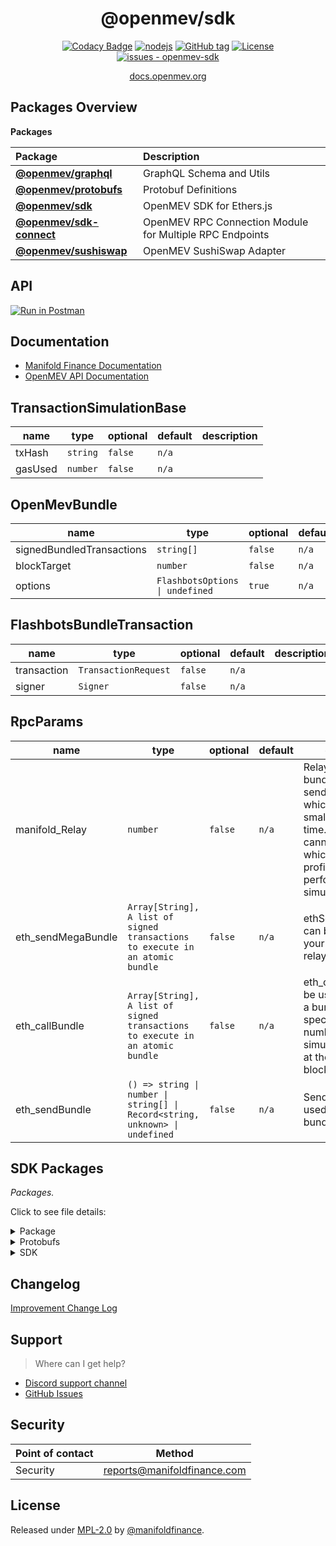 <span align="center">


# @openmev/sdk

[![Codacy Badge](https://app.codacy.com/project/badge/Grade/c4566fcdc50a49eba6e07264443bd5c0)](https://www.codacy.com/gh/manifoldfinance/openmev-sdk/dashboard?utm_source=github.com&utm_medium=referral&utm_content=manifoldfinance/openmev-sdk&utm_campaign=Badge_Grade)
[![nodejs](https://github.com/manifoldfinance/openmev-sdk/workflows/nodejs/badge.svg)](https://github.com/manifoldfinance/openmev-sdk/actions?query=workflow:"nodejs")
[![GitHub tag](https://img.shields.io/github/tag/manifoldfinance/openmev-sdk?include_prereleases=&sort=semver)](https://github.com/manifoldfinance/openmev-sdk/releases/)
[![License](https://img.shields.io/badge/spdx-apache--2.0-informational)](#license)
[![issues - openmev-sdk](https://img.shields.io/github/issues/manifoldfinance/openmev-sdk)](https://github.com/manifoldfinance/openmev-sdk/issues)

[docs.openmev.org](https://docs.openmev.org)

</span>

## Packages Overview

<!-- START pkgtoc, keep to allow update -->

**Packages**

| Package                                           | Description                                              |
| :------------------------------------------------ | :------------------------------------------------------- |
| **[@openmev/graphql](packages/graphql/)**         | GraphQL Schema and Utils                                 |
| **[@openmev/protobufs](packages/protobufs/)**     | Protobuf Definitions                                     |
| **[@openmev/sdk](packages/sdk/)**                 | OpenMEV SDK for Ethers.js                                |
| **[@openmev/sdk-connect](packages/sdk-connect/)** | OpenMEV RPC Connection Module for Multiple RPC Endpoints |
| **[@openmev/sushiswap](packages/sushi/)**         | OpenMEV SushiSwap Adapter                                |

<!-- END pkgtoc, keep to allow update -->

## API

[![Run in Postman](https://run.pstmn.io/button.svg)](https://god.gw.postman.com/run-collection/14127676-2218bc61-1b7e-41af-824c-287c283f3548?action=collection%2Ffork&collection-url=entityId%3D14127676-2218bc61-1b7e-41af-824c-287c283f3548%26entityType%3Dcollection%26workspaceId%3D8cb582a0-5269-4437-bc39-67110c80bd4b)

## Documentation

- [Manifold Finance Documentation](https://manifoldfinance.github.io/documentation/)
- [OpenMEV API Documentation](https://documenter.getpostman.com/view/14127676/UUy1fSj2)

## TransactionSimulationBase

| name | type | optional | default | description |
| - | - | - | - | - |
| txHash | `string` | `false` | `n/a` |  |
| gasUsed | `number` | `false` | `n/a` |  |


## OpenMevBundle

| name | type | optional | default | description |
| - | - | - | - | - |
| signedBundledTransactions | `string[]` | `false` | `n/a` |  |
| blockTarget | `number` | `false` | `n/a` |  |
| options | `FlashbotsOptions \| undefined` | `true` | `n/a` |  |

## FlashbotsBundleTransaction

| name | type | optional | default | description |
| - | - | - | - | - |
| transaction | `TransactionRequest` | `false` | `n/a` |  |
| signer | `Signer` | `false` | `n/a` |  |

## RpcParams

| name | type | optional | default | description |
| - | - | - | - | - |
| manifold_Relay | `number` | `false` | `n/a` | Relay simulates bundles before sending to miners which can take a small amount of time. The relay cannot determine which bundles are profitable without performing a full simulation.  |
| eth_sendMegaBundle | `Array[String], A list of signed transactions to execute in an atomic bundle` | `false` | `n/a` | ethSendMegaBundle can be used to send your bundles to the relay. |
| eth_callBundle | `Array[String], A list of signed transactions to execute in an atomic bundle` | `false` | `n/a` | eth_callBundle can be used to simulate a bundle against a specific block number, including simulating a bundle at the top of the next block.  |
| eth_sendBundle | `() => string \| number \| string[] \| Record<string, unknown> \| undefined` | `false` | `n/a` | SendBundle can be used to send your bundles to the relay.

## SDK Packages

_Packages._

Click to see file details:

<details>
  <summary>Package</summary>
  <br>

This file does something and its purpose is to do abc.

  <hr>
</details>

<details>
  <summary>Protobufs</summary>
  <br>

This file deploys the contracts on `mainnet`

  <hr>
</details>

<details>
  <summary>SDK</summary>
  <br>

This file does something and its purpose is to do abc.

  <hr>
</details>

## Changelog

[Improvement Change Log](CHANGELOG.md)


## Support

> Where can I get help?

- [Discord support channel](https://openmev.page.link/support-chat)
- [GitHub Issues](https://openmev.page.link/support)

## Security

| Point of contact | Method                      |
| ---------------- | --------------------------- |
| Security         | reports@manifoldfinance.com |


## License

Released under [MPL-2.0](/LICENSE) by
[@manifoldfinance](https://github.com/manifoldfinance).


<!-- Additional information for licenses should be in the SPDX- format -->
